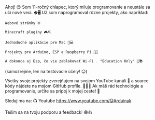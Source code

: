 Ahoj! 😊 Som 11-ročný chlapec, ktorý miluje programovanie a neustále sa učí nové veci. �🖥️ Už som naprogramoval rôzne projekty, ako napríklad:

    Webové stránky 🌐

    Minecraft pluginy 🎮⛏️

    Jednoduché aplikácie pre Mac 🍎💻

    Projekty pre Arduino, ESP a Raspberry Pi 🤖🔌

    A dokonca aj Esp, čo vie zablokovať Wi-Fi . "Education Only" 📵📚 
(samozrejme, len na testovacie účely! 😉)

Všetky svoje projekty zverejňujem na svojom YouTube kanáli 🎥 a source kódy nájdete na mojom GitHub profile. 👨‍💻📂 Ak máš rád technológie a programovanie, určite sa pripoj k mojej ceste! 🚀

Sleduj ma na:
📺 Youtube    https://www.youtube.com/@Arduinak


Teším sa na tvoju podporu a feedback! 😄👍